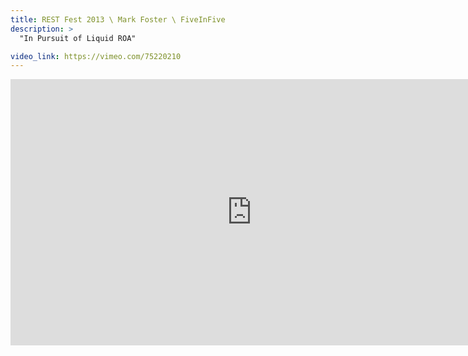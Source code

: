 ```yaml
---
title: REST Fest 2013 \ Mark Foster \ FiveInFive
description: >
  "In Pursuit of Liquid ROA"

video_link: https://vimeo.com/75220210
---
```

<iframe src="https://player.vimeo.com/video/75220210?title=0&byline=0&portrait=0&badge=0&autopause=0&player_id=0" width="772" height="426" frameborder="0" title="REST Fest 2013 \ Mark Foster \ FiveInFive" webkitallowfullscreen mozallowfullscreen allowfullscreen></iframe>